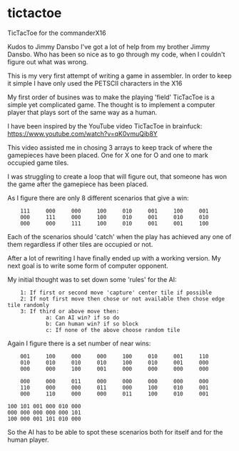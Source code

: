 # tictactoe
TicTacToe for the commanderX16

Kudos to Jimmy Dansbo
I've got a lot of help from my brother Jimmy Dansbo. Who has been so nice as to
go through my code, when I couldn't figure out what was wrong.

This is my very first attempt of writing a game in assembler.
In order to keep it simple I have only used the PETSCII characters in the X16

My first order of busines was to make the playing 'field'
TicTacToe is a simple yet complicated game.
The thought is to implement a computer player that plays sort of the same way as a human.

I have been inspired by the YouTube video TicTacToe in brainfuck:
  https://www.youtube.com/watch?v=qK0vmuQib8Y

This video assisted me in chosing 3 arrays to keep track of where the gamepieces
have been placed. One for X one for O and one to mark occupied game tiles.

I was struggling to create a loop that will figure out, that someone has won the
game after the gamepiece has been placed.

As I figure there are only 8 different scenarios that give a win:

        111     000     000     100     010     001     100     001
        000     111     000     100     010     001     010     010
        000     000     111     100     010     001     001     100

Each of the scenarios should 'catch' when the play has achieved any one of them
regardless if other tiles are occupied or not.

After a lot of rewriting I have finally ended up with a working version.
My next goal is to write some form of computer opponent.

My initial thought was to set down some 'rules' for the AI:

        1: If first or second move 'capture' center tile if possible
        2: If not first move then chose or not available then chose edge tile randomly
        3: If third or above move then:
                a: Can AI win? if so do
                b: Can human win? if so block
                c: If none of the above choose random tile

Again I figure there is a set number of near wins:

        001     100     000     000     100     010     001     110
        010     010     010     010     100     010     001     000
        000     000     100     001     000     000     000     000

        000     000     011     000     000     000     000     000
        110     000     000     011     000     100     010     001
        000     110     000     000     011     100     010     001

	100	101	001	000	010	000
	000	000	000	000	000	101
	100	000	001	101	010	000

So the AI has to be able to spot these scenarios both for itself and for the human player.
